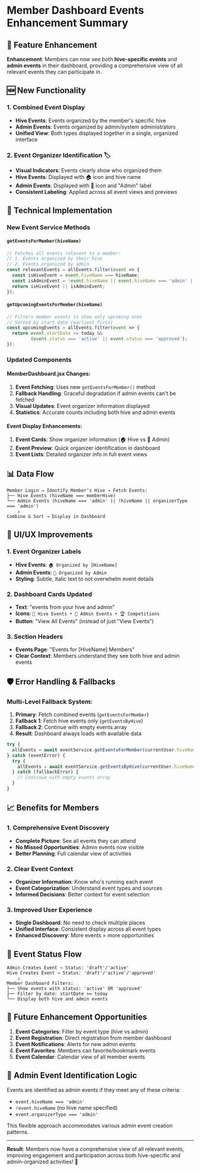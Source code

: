 # Member Dashboard Events Enhancement Summary

## 🎯 Feature Enhancement

**Enhancement**: Members can now see both **hive-specific events** and **admin events** in their dashboard, providing a comprehensive view of all relevant events they can participate in.

## 🆕 New Functionality

### 1. **Combined Event Display**
- **Hive Events**: Events organized by the member's specific hive
- **Admin Events**: Events organized by admin/system administrators
- **Unified View**: Both types displayed together in a single, organized interface

### 2. **Event Organizer Identification** 🏷️
- **Visual Indicators**: Events clearly show who organized them
- **Hive Events**: Displayed with 🏠 icon and hive name
- **Admin Events**: Displayed with 🚀 icon and "Admin" label
- **Consistent Labeling**: Applied across all event views and previews

## 🔧 Technical Implementation

### New Event Service Methods

#### `getEventsForMember(hiveName)`
```javascript
// Fetches all events relevant to a member:
// 1. Events organized by their hive
// 2. Events organized by admin
const relevantEvents = allEvents.filter(event => {
  const isHiveEvent = event.hiveName === hiveName;
  const isAdminEvent = !event.hiveName || event.hiveName === 'admin' || event.organizerType === 'admin';
  return isHiveEvent || isAdminEvent;
});
```

#### `getUpcomingEventsForMember(hiveName)`
```javascript
// Filters member events to show only upcoming ones
// Sorted by start date (earliest first)
const upcomingEvents = allEvents.filter(event => {
  return event.startDate >= today && 
         (event.status === 'active' || event.status === 'approved');
});
```

### Updated Components

#### **MemberDashboard.jsx Changes**:
1. **Event Fetching**: Uses new `getEventsForMember()` method
2. **Fallback Handling**: Graceful degradation if admin events can't be fetched
3. **Visual Updates**: Event organizer information displayed
4. **Statistics**: Accurate counts including both hive and admin events

#### **Event Display Enhancements**:
1. **Event Cards**: Show organizer information (🏠 Hive vs 🚀 Admin)
2. **Event Preview**: Quick organizer identification in dashboard
3. **Event Lists**: Detailed organizer info in full event views

## 📊 Data Flow

```
Member Login → Identify Member's Hive → Fetch Events:
├── Hive Events (hiveName === memberHive)
└── Admin Events (hiveName === 'admin' || !hiveName || organizerType === 'admin')
    ↓
Combine & Sort → Display in Dashboard
```

## 🎨 UI/UX Improvements

### 1. **Event Organizer Labels**
- **Hive Events**: `🏠 Organized by [HiveName]`
- **Admin Events**: `🚀 Organized by Admin`
- **Styling**: Subtle, italic text to not overwhelm event details

### 2. **Dashboard Cards Updated**
- **Text**: "events from your hive and admin"
- **Icons**: `🎉 Hive Events • 🚀 Admin Events • 🏆 Competitions`
- **Button**: "View All Events" (instead of just "View Events")

### 3. **Section Headers**
- **Events Page**: "Events for [HiveName] Members"
- **Clear Context**: Members understand they see both hive and admin events

## 🛡️ Error Handling & Fallbacks

### Multi-Level Fallback System:
1. **Primary**: Fetch combined events (`getEventsForMember`)
2. **Fallback 1**: Fetch hive events only (`getEventsByHive`)
3. **Fallback 2**: Continue with empty events array
4. **Result**: Dashboard always loads with available data

```javascript
try {
  allEvents = await eventService.getEventsForMember(currentUser.hiveName);
} catch (eventError) {
  try {
    allEvents = await eventService.getEventsByHive(currentUser.hiveName);
  } catch (fallbackError) {
    // Continue with empty events array
  }
}
```

## 📈 Benefits for Members

### 1. **Comprehensive Event Discovery**
- **Complete Picture**: See all events they can attend
- **No Missed Opportunities**: Admin events now visible
- **Better Planning**: Full calendar view of activities

### 2. **Clear Event Context**
- **Organizer Information**: Know who's running each event
- **Event Categorization**: Understand event types and sources
- **Informed Decisions**: Better context for event selection

### 3. **Improved User Experience**
- **Single Dashboard**: No need to check multiple places
- **Unified Interface**: Consistent display across all event types
- **Enhanced Discovery**: More events = more opportunities

## 🔄 Event Status Flow

```
Admin Creates Event → Status: 'draft'/'active'
Hive Creates Event → Status: 'draft'/'active'/'approved'
    ↓
Member Dashboard Filters:
├── Show events with status: 'active' OR 'approved'
├── Filter by date: startDate >= today
└── Display both hive and admin events
```

## 🚀 Future Enhancement Opportunities

1. **Event Categories**: Filter by event type (hive vs admin)
2. **Event Registration**: Direct registration from member dashboard
3. **Event Notifications**: Alerts for new admin events
4. **Event Favorites**: Members can favorite/bookmark events
5. **Event Calendar**: Calendar view of all member events

## 📝 Admin Event Identification Logic

Events are identified as admin events if they meet any of these criteria:
- `event.hiveName === 'admin'`
- `!event.hiveName` (no hive name specified)
- `event.organizerType === 'admin'`

This flexible approach accommodates various admin event creation patterns.

---

**Result**: Members now have a comprehensive view of all relevant events, improving engagement and participation across both hive-specific and admin-organized activities! 🎉